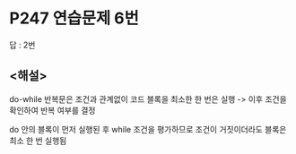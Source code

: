 # P247 연습문제 6번

답 : 2번

## <해설>
do-while 반복문은 조건과 관계없이 코드 블록을 최소한 한 번은 실행 -> 이후 조건을 확인하여 반복 여부를 결정

do 안의 블록이 먼저 실행된 후 while 조건을 평가하므로 조건이 거짓이더라도 블록은 최소 한 번 실행됨